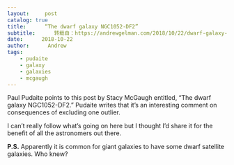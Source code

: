 ```yaml
---
layout:     post
catalog: true
title:      “The dwarf galaxy NGC1052-DF2”
subtitle:      转载自：https://andrewgelman.com/2018/10/22/dwarf-galaxy-ngc1052-df2/
date:      2018-10-22
author:      Andrew
tags:
    - pudaite
    - galaxy
    - galaxies
    - mcgaugh
---
```





Paul Pudaite points to this post by Stacy McGaugh entitled, “The dwarf galaxy NGC1052-DF2.” Pudaite writes that it’s an interesting comment on consequences of excluding one outlier.

I can’t really follow what’s going on here but I thought I’d share it for the benefit of all the astronomers out there.

**P.S.** Apparently it is common for giant galaxies to have some dwarf satellite galaxies. Who knew?



